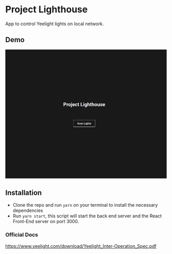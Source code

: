 # Project Lighthouse

App to control Yeelight lights on local network.

## Demo

<p align="center">
  <img src="./demo.gif">
</p>

## Installation

- Clone the repo and run `yarn` on your terminal to install the necessary dependencies
- Run `yarn start`, this script will start the back end server and the React Front-End server on port 3000.

### Official Docs

https://www.yeelight.com/download/Yeelight_Inter-Operation_Spec.pdf
